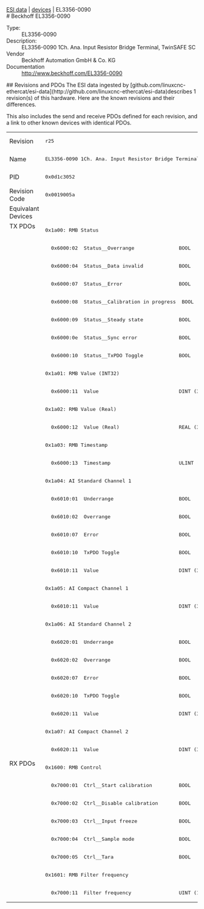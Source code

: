<div class="nav"><a href="/esi-data">ESI data</a> | <a href="/esi-data/devices">devices</a> | EL3356-0090</div>
#  Beckhoff EL3356-0090

<dl>
  <dt>Type:</dt><dd>EL3356-0090</dd>
  <dt>Description:</dt><dd>EL3356-0090 1Ch. Ana. Input Resistor Bridge Terminal, TwinSAFE SC</dd>
  <dt>Vendor</dt><dd>Beckhoff Automation GmbH & Co. KG</dd>
  <dt>Documentation</dt><dd><a href="http://www.beckhoff.com/EL3356-0090">http://www.beckhoff.com/EL3356-0090</a></dd>
</dl>
## Revisions and PDOs
The ESI data ingested by [github.com/linuxcnc-ethercat/esi-data](http://github.com/linuxcnc-ethercat/esi-data)describes 1 revision(s) of this hardware.  Here are the known revisions and their differences.

This also includes the send and receive PDOs defined for each revision, and a link to other known devices with identical PDOs.

<table>
<tr >
<td class="first">Revision</td>
<td ><pre>r25</pre></td>
</tr>
<tr >
<td class="first">Name</td>
<td ><pre>EL3356-0090 1Ch. Ana. Input Resistor Bridge Terminal, TwinSAFE SC</pre></td>
</tr>
<tr >
<td class="first">PID</td>
<td ><pre>0x0d1c3052</pre></td>
</tr>
<tr >
<td class="first">Revision Code</td>
<td ><pre>0x0019005a</pre></td>
</tr>
<tr >
<td class="first">Equivalant Devices</td>
<td ></td>
</tr>
<tr class="txpdo pdosection">
<td class="first" rowspan=30 valign=top>TX PDOs</td>
<td><pre>0x1a00: RMB Status</pre></td>
<td></td>
</tr>
<tr class="txpdo">
<td ><pre>  0x6000:02  Status__Overrange               BOOL</pre></td>
</tr>
<tr class="txpdo">
<td ><pre>  0x6000:04  Status__Data invalid            BOOL</pre></td>
</tr>
<tr class="txpdo">
<td ><pre>  0x6000:07  Status__Error                   BOOL</pre></td>
</tr>
<tr class="txpdo">
<td ><pre>  0x6000:08  Status__Calibration in progress  BOOL</pre></td>
</tr>
<tr class="txpdo">
<td ><pre>  0x6000:09  Status__Steady state            BOOL</pre></td>
</tr>
<tr class="txpdo">
<td ><pre>  0x6000:0e  Status__Sync error              BOOL</pre></td>
</tr>
<tr class="txpdo">
<td ><pre>  0x6000:10  Status__TxPDO Toggle            BOOL</pre></td>
</tr>
<tr class="txpdo pdosection">
<td ><pre>0x1a01: RMB Value (INT32)</pre></td>
</tr>
<tr class="txpdo">
<td ><pre>  0x6000:11  Value                           DINT (32 bits)</pre></td>
</tr>
<tr class="txpdo pdosection">
<td ><pre>0x1a02: RMB Value (Real)</pre></td>
</tr>
<tr class="txpdo">
<td ><pre>  0x6000:12  Value (Real)                    REAL (32 bits)</pre></td>
</tr>
<tr class="txpdo pdosection">
<td ><pre>0x1a03: RMB Timestamp</pre></td>
</tr>
<tr class="txpdo">
<td ><pre>  0x6000:13  Timestamp                       ULINT (64 bits)</pre></td>
</tr>
<tr class="txpdo pdosection">
<td ><pre>0x1a04: AI Standard Channel 1</pre></td>
</tr>
<tr class="txpdo">
<td ><pre>  0x6010:01  Underrange                      BOOL</pre></td>
</tr>
<tr class="txpdo">
<td ><pre>  0x6010:02  Overrange                       BOOL</pre></td>
</tr>
<tr class="txpdo">
<td ><pre>  0x6010:07  Error                           BOOL</pre></td>
</tr>
<tr class="txpdo">
<td ><pre>  0x6010:10  TxPDO Toggle                    BOOL</pre></td>
</tr>
<tr class="txpdo">
<td ><pre>  0x6010:11  Value                           DINT (32 bits)</pre></td>
</tr>
<tr class="txpdo pdosection">
<td ><pre>0x1a05: AI Compact Channel 1</pre></td>
</tr>
<tr class="txpdo">
<td ><pre>  0x6010:11  Value                           DINT (32 bits)</pre></td>
</tr>
<tr class="txpdo pdosection">
<td ><pre>0x1a06: AI Standard Channel 2</pre></td>
</tr>
<tr class="txpdo">
<td ><pre>  0x6020:01  Underrange                      BOOL</pre></td>
</tr>
<tr class="txpdo">
<td ><pre>  0x6020:02  Overrange                       BOOL</pre></td>
</tr>
<tr class="txpdo">
<td ><pre>  0x6020:07  Error                           BOOL</pre></td>
</tr>
<tr class="txpdo">
<td ><pre>  0x6020:10  TxPDO Toggle                    BOOL</pre></td>
</tr>
<tr class="txpdo">
<td ><pre>  0x6020:11  Value                           DINT (32 bits)</pre></td>
</tr>
<tr class="txpdo pdosection">
<td ><pre>0x1a07: AI Compact Channel 2</pre></td>
</tr>
<tr class="txpdo">
<td ><pre>  0x6020:11  Value                           DINT (32 bits)</pre></td>
</tr>
<tr class="rxpdo pdosection">
<td class="first" rowspan=8 valign=top>RX PDOs</td>
<td><pre>0x1600: RMB Control</pre></td>
<td></td>
</tr>
<tr class="rxpdo">
<td ><pre>  0x7000:01  Ctrl__Start calibration         BOOL</pre></td>
</tr>
<tr class="rxpdo">
<td ><pre>  0x7000:02  Ctrl__Disable calibration       BOOL</pre></td>
</tr>
<tr class="rxpdo">
<td ><pre>  0x7000:03  Ctrl__Input freeze              BOOL</pre></td>
</tr>
<tr class="rxpdo">
<td ><pre>  0x7000:04  Ctrl__Sample mode               BOOL</pre></td>
</tr>
<tr class="rxpdo">
<td ><pre>  0x7000:05  Ctrl__Tara                      BOOL</pre></td>
</tr>
<tr class="rxpdo pdosection">
<td ><pre>0x1601: RMB Filter frequency</pre></td>
</tr>
<tr class="rxpdo">
<td ><pre>  0x7000:11  Filter frequency                UINT (16 bits)</pre></td>
</tr>
</table>
